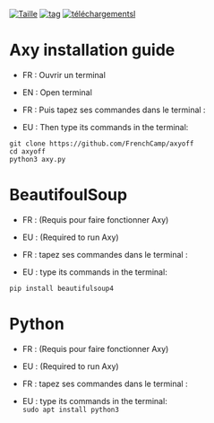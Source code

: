 [![Taille](https://img.shields.io/github/languages/code-size/FrenchCamp/axyoff)](https://github.com/FrenchCamp/axyoff)
[![tag](https://img.shields.io/github/v/tag/FrenchCamp/axyoff?include_prereleases)](https://github.com/FrenchCamp/axyoff)
[![téléchargementsl](https://img.shields.io/github/downloads/FrenchCamp/axyoff/total?logo=github)](https://github.com/FrenchCamp/axyoff)
# Axy installation guide

* FR : Ouvrir un terminal  
* EN : Open terminal  

* FR : Puis tapez ses commandes dans le terminal :  
* EU : Then type its commands in the terminal:  


`git clone https://github.com/FrenchCamp/axyoff`  
`cd axyoff`  
`python3 axy.py`  

# BeautifoulSoup
* FR : (Requis pour faire fonctionner Axy)   
* EU : (Required to run Axy)  

* FR : tapez ses commandes dans le terminal :  
* EU : type its commands in the terminal:  

`pip install beautifulsoup4`
# Python
* FR : (Requis pour faire fonctionner Axy)   
* EU : (Required to run Axy)  

* FR : tapez ses commandes dans le terminal :  
* EU : type its commands in the terminal:  
`sudo apt install python3`  











